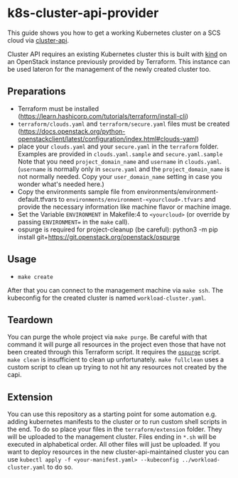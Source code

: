 # k8s-cluster-api-provider

This guide shows you how to get a working Kubernetes cluster on a SCS cloud
via [cluster-api](https://cluster-api.sigs.k8s.io/).

Cluster API requires an existing Kubernetes cluster this is built with [kind](https://kind.sigs.k8s.io/)
on an OpenStack instance previously provided by Terraform. This instance can be used lateron for the management
of the newly created cluster too.

## Preparations

* Terraform must be installed (https://learn.hashicorp.com/tutorials/terraform/install-cli)
* ``terraform/clouds.yaml`` and ``terraform/secure.yaml`` files must be created
  (https://docs.openstack.org/python-openstackclient/latest/configuration/index.html#clouds-yaml)
* place your ``clouds.yaml`` and your ``secure.yaml`` in the ``terraform`` folder. Examples are
  provided in ``clouds.yaml.sample`` and ``secure.yaml.sample``
  Note that you need ``project_domain_name`` and ``username`` in ``clouds.yaml``.
  (``username`` is normally only in ``secure.yaml`` and the ``project_domain_name`` is not
  normally needed. Copy your ``user_domain_name`` setting in case you wonder what's needed here.)
* Copy the environments sample file from environments/environment-default.tfvars to
  ``environments/environment-<yourcloud>.tfvars`` and provide the necessary information like
  machine flavor or machine image.
* Set the Variable ``ENVIRONMENT`` in Makefile:4 to ``<yourcloud>`` (or override by passing
  ``ENVIRONMENT=`` in the ``make`` call).
*  ospurge is required for project-cleanup (be careful): python3 -m pip install git+https://git.openstack.org/openstack/ospurge



## Usage

* ``make create``

After that you can connect to the management machine via ``make ssh``.  The kubeconfig for the
created cluster is named ``workload-cluster.yaml``.

## Teardown

You can purge the whole project via ``make purge``. Be careful with that command it will purge
all resources in the project even those that have not been created through this Terraform script.
It requires the [``ospurge``](https://opendev.org/x/ospurge) script.
``make clean`` is insufficient to clean up unfortunately. ``make fullclean`` uses a custom script
to clean up trying to not hit any resources not created by the capi.

## Extension

You can use this repository as a starting point for some automation e.g. adding kubernetes manifests
to the cluster or to run custom shell scripts in the end. To do so place your files in the `terraform/extension` folder.
They will be uploaded to the management cluster. Files ending in ```*.sh``` will be executed in alphabetical
order. All other files will just be uploaded. If you want to deploy resources in the new cluster-api-maintained cluster
you can use `kubectl apply -f <your-manifest.yaml> --kubeconfig ../workload-cluster.yaml` to do so.
